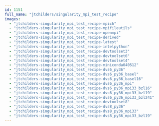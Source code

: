 ```yaml
---
id: 1151
full_name: "jtchilders/singularity_mpi_test_recipe"
images: 
  - "jtchilders-singularity_mpi_test_recipe-mpich"
  - "jtchilders-singularity_mpi_test_recipe-mpifileutils"
  - "jtchilders-singularity_mpi_test_recipe-openmpi"
  - "jtchilders-singularity_mpi_test_recipe-derived"
  - "jtchilders-singularity_mpi_test_recipe-latest"
  - "jtchilders-singularity_mpi_test_recipe-intelpython"
  - "jtchilders-singularity_mpi_test_recipe-devtoolset3"
  - "jtchilders-singularity_mpi_test_recipe-devtoolset6"
  - "jtchilders-singularity_mpi_test_recipe-devtoolset4"
  - "jtchilders-singularity_mpi_test_recipe-miniconda040512"
  - "jtchilders-singularity_mpi_test_recipe-dvs6_py36"
  - "jtchilders-singularity_mpi_test_recipe-dvs6_py36_basel"
  - "jtchilders-singularity_mpi_test_recipe-dvs6_py36_basel16"
  - "jtchilders-singularity_mpi_test_recipe-dvs6_py36_mpi"
  - "jtchilders-singularity_mpi_test_recipe-dvs6_py36_mpi33_bzl16"
  - "jtchilders-singularity_mpi_test_recipe-dvs6_py36_mpi33_bzl19"
  - "jtchilders-singularity_mpi_test_recipe-dvs6_py36_mpi33_bzl241"
  - "jtchilders-singularity_mpi_test_recipe-devtoolset8"
  - "jtchilders-singularity_mpi_test_recipe-dvs8_py36"
  - "jtchilders-singularity_mpi_test_recipe-dvs8_py36_mpi33"
  - "jtchilders-singularity_mpi_test_recipe-dvs8_py36_mpi33_bzl19"
---
```

